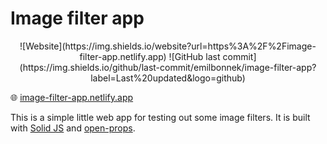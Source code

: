 # Image filter app

<div align="center">
![Website](https://img.shields.io/website?url=https%3A%2F%2Fimage-filter-app.netlify.app)
![GitHub last commit](https://img.shields.io/github/last-commit/emilbonnek/image-filter-app?label=Last%20updated&logo=github)
</div>

🌐 [image-filter-app.netlify.app](https://image-filter-app.netlify.app)

This is a simple little web app for testing out some image filters. It is built with [Solid JS](https://solidJS.com) and [open-props](https://open-props.style).
